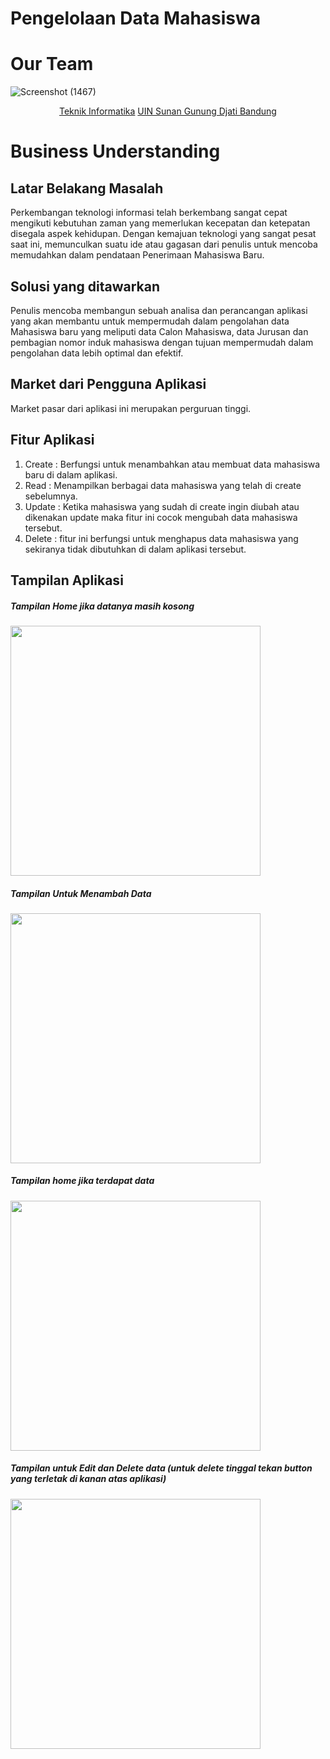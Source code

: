 # Pengelolaan Data Mahasiswa

# Our Team
![Screenshot (1467)](https://user-images.githubusercontent.com/75468041/209971407-1ad20610-e5db-4dc9-98e2-d34104845d95.png)

<p align="center">
  <a href="http://if.uinsgd.ac.id/">Teknik Informatika</a>  <a href="https://uinsgd.ac.id/">UIN Sunan Gunung Djati Bandung</a> 
</p>

# Business Understanding

## Latar Belakang Masalah
Perkembangan teknologi informasi telah berkembang sangat cepat mengikuti kebutuhan zaman yang memerlukan kecepatan dan ketepatan disegala aspek kehidupan. Dengan kemajuan teknologi yang sangat pesat saat ini, memunculkan suatu ide atau gagasan dari penulis untuk mencoba memudahkan dalam pendataan Penerimaan Mahasiswa Baru. 

## Solusi yang ditawarkan
Penulis mencoba membangun sebuah analisa dan perancangan aplikasi yang akan membantu untuk mempermudah dalam pengolahan data Mahasiswa baru yang meliputi data Calon Mahasiswa, data Jurusan dan pembagian nomor induk mahasiswa dengan tujuan mempermudah dalam pengolahan data lebih optimal dan efektif.

## Market dari Pengguna Aplikasi
Market pasar dari aplikasi ini merupakan perguruan tinggi.

## Fitur Aplikasi
1. Create	: Berfungsi untuk menambahkan atau membuat data mahasiswa baru di dalam aplikasi.
2. Read	: Menampilkan berbagai data mahasiswa yang telah di create sebelumnya.
3. Update	: Ketika mahasiswa yang sudah di create ingin diubah atau dikenakan update maka fitur ini cocok mengubah data mahasiswa tersebut.
4. Delete	: fitur ini berfungsi untuk menghapus data mahasiswa yang sekiranya tidak dibutuhkan di dalam aplikasi tersebut.

## Tampilan Aplikasi

##### Tampilan Home jika datanya masih kosong
<img width="400" src="https://cdn-images-1.medium.com/max/800/1*ti6Gdu8_WKibtEoc6NC51w.png">

##### Tampilan Untuk Menambah Data
<img width="400" src="https://cdn-images-1.medium.com/max/640/1*a1qLOoG_R4hZALP0bXCx-w.png">

##### Tampilan home jika terdapat data
<img width="400" src="https://cdn-images-1.medium.com/max/640/1*qcezno1nz2Qs59qVc2p8fw.png">

##### Tampilan untuk Edit dan Delete data (untuk delete tinggal tekan button yang terletak di kanan atas aplikasi)
<img width="400" src="https://cdn-images-1.medium.com/max/640/1*RDkA771KGyL-Gf_I51iO6w.png">


